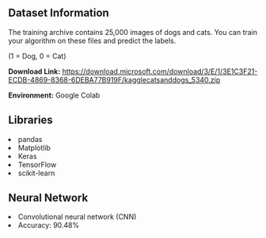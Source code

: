## Dataset Information

The training archive contains 25,000 images of dogs and cats. You can train your algorithm on these files and predict the labels.

(1 = Dog, 0 = Cat)

**Download Link:** https://download.microsoft.com/download/3/E/1/3E1C3F21-ECDB-4869-8368-6DEBA77B919F/kagglecatsanddogs_5340.zip

**Environment:** Google Colab

## Libraries

<li>pandas
<li>Matplotlib
<li>Keras
<li>TensorFlow
<li>scikit-learn

## Neural Network

<li>Convolutional neural network (CNN)
<li>Accuracy: 90.48%
